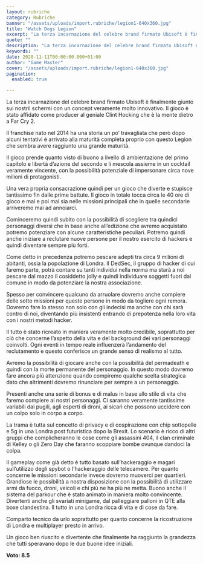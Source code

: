 ```yaml
---
layout: rubriche
category: Rubriche
banner: "/assets/uploads/import.rubriche/legion1-640x360.jpg"
title: "Watch Dogs Legion"
excerpt: "La terza incarnazione del celebre brand firmato Ubisoft è finalmente giunto sui nostril schermi con un concept veramente molto innovativo. Il gioco è stato affidato come producer al geniale Clint Hocking che è la mente dietro a Far Cry 2. Il franchise nato nel 2014 ha una storia un po’ travagliata che però dopo alcuni [&hellip"
quote: ""
description: "La terza incarnazione del celebre brand firmato Ubisoft è finalmente giunto sui nostril schermi con un concept veramente molto innovativo. Il gioco è stato affidato come producer al geniale Clint Hocking che è la mente dietro a Far Cry 2. Il franchise nato nel 2014 ha una storia un po’ travagliata che però dopo alcuni [&hellip"
keywords: ""
date: 2020-11-11T00:00:00.000+01:00
author: "Game Master"
cover: "/assets/uploads/import.rubriche/legion1-640x360.jpg"
pagination:
  enabled: true

---
```


La terza incarnazione del celebre brand firmato Ubisoft è finalmente giunto sui nostril schermi con un concept veramente molto innovativo. Il gioco è stato affidato come producer al geniale Clint Hocking che è la mente dietro a Far Cry 2.

Il franchise nato nel 2014 ha una storia un po’ travagliata che però dopo alcuni tentativi è arrivato alla maturità completa proprio con questo Legion che sembra avere raggiunto una grande maturità.

Il gioco prende quanto visto di buono a livello di ambientazione del primo capitolo e libertà d’azione del secondo e li mescola assieme in un cocktail veramente vincente, con la possibilità potenziale di impersonare circa nove milioni di protagonisti.

Una vera propria consacrazione quindi per un gioco che diverte e stupisce tantissimo fin dalle prime battute. Il gioco in totale tocca circa le 40 ore di gioco e mai e poi mai sia nelle missioni principali che in quelle secondarie arriveremo mai ad annoiarci.

Cominceremo quindi subito con la possibilità di scegliere tra quindici personaggi diversi che in base anche all’edizione che avremo acquistato potremo potenziare con alcune caratteristiche peculiari. Potremo quindi anche iniziare a reclutare nuove persone per il nostro esercito di hackers e quindi diventare sempre più forti.

Come detto in precedenza potremo pescare adepti tra circa 9 milioni di abitanti, ossia la popolazione di Londra. Il DedSec, il gruppo di hacker di cui faremo parte, potrà contare su tanti individui nella norma ma starà a noi pescare dal mazzo il cosiddetto jolly e quindi individuare soggetti fuori dal comune in modo da potenziare la nostra associazione.

Spesso per convincere qualcuno da arruolare dovremo anche compiere delle sotto missioni per queste persone in modo da togliere ogni remora. Dovremo fare lo stesso non solo con gli indecisi ma anche con chi sarà contro di noi, diventando più insistenti entrando di prepotenza nella loro vita con i nostri metodi hacker.

Il tutto è stato ricreato in maniera veramente molto credibile, soprattutto per ciò che concerne l’aspetto della vita e del background dei vari personaggi coinvolti. Ogni eventi in tempo reale influenzerà l’andamento del reclutamento e questo conferisce un grande senso di realismo al tutto.

Avremo la possibilità di giocare anche con la possibilità del permadeath e quindi con la morte permanente del personaggio. In questo modo dovremo fare ancora più attenzione quando compiremo qualche scelta strategica dato che altrimenti dovremo rinunciare per sempre a un personaggio.

Presenti anche una serie di bonus e di malus in base allo stile di vita che faremo compiere ai nostri personaggi. Ci saranno veramente tantissime variabili dai pugili, agli esperti di droni, ai sicari che possono uccidere con un colpo solo in corpo a corpo.

La trama è tutta sul concetto di privacy e di cospirazione con chip sottopelle e 5g in una Londra post futuristica dopo la Brexit. Lo scenario è ricco di altri gruppi che complicheranno le cose come gli assassini 404, il clan criminale di Kelley o gli Zero Day che faranno scoppiare bombe ovunque dandoci la colpa.

Il gameplay come già detto è tutto basato sull’hackeraggio e magari sull’utilizzo degli spybot o l’hackeraggio delle telecamere. Per quanto concerne le missioni secondarie invece dovremo muoverci per quartieri. Grandiose le possibilità a nostra disposizione con la possibilità di utilizzare armi da fuoco, droni, veicoli e chi più ne ha più ne metta. Buono anche il sistema del parkour che è stato animato in maniera molto convincente. Divertenti anche gli svariati minigame, dal palleggiare palloni in QTE alla boxe clandestina. Il tutto in una Londra ricca di vita e di cose da fare.

Comparto tecnico da urlo soprattutto per quanto concerne la ricostruzione di Londra e multiplayer presto in arrivo.

Un gioco ben riuscito e divertente che finalmente ha raggiunto la grandezza che tutti speravano dopo le due buone idee iniziali.

**Voto: 8.5**